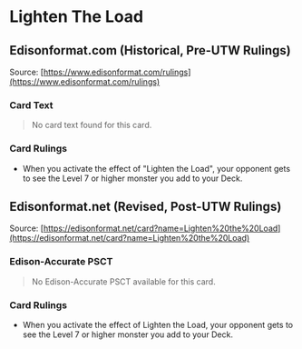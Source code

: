# Lighten The Load

## Edisonformat.com (Historical, Pre-UTW Rulings)

Source: [https://www.edisonformat.com/rulings](https://www.edisonformat.com/rulings)

### Card Text

> No card text found for this card.

### Card Rulings

*   When you activate the effect of "Lighten the Load", your opponent gets to see the Level 7 or higher monster you add to your Deck.

## Edisonformat.net (Revised, Post-UTW Rulings)

Source: [https://edisonformat.net/card?name=Lighten%20the%20Load](https://edisonformat.net/card?name=Lighten%20the%20Load)

### Edison-Accurate PSCT

> No Edison-Accurate PSCT available for this card.

### Card Rulings

*   When you activate the effect of Lighten the Load, your opponent gets to see the Level 7 or higher monster you add to your Deck.
            